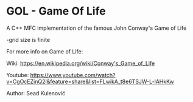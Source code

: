 # GOL - Game Of Life

A C++ MFC implementation of the famous John Conway's Game of Life

-grid size is finite

For more info on Game of Life:

Wiki: https://en.wikipedia.org/wiki/Conway's_Game_of_Life

Youtube: https://www.youtube.com/watch?v=CgOcEZinQ2I&feature=share&list=FLwikA_t8e6TSJW-L-lAHkKw

Author: Sead Kulenović
